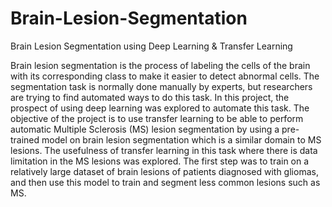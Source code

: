 # Brain-Lesion-Segmentation
Brain Lesion Segmentation using Deep Learning &amp; Transfer Learning

Brain lesion segmentation is the process of labeling the cells of the brain with its corresponding class to make it easier to detect abnormal cells. The segmentation task is normally done manually by experts, but researchers are trying to find automated ways to do this task. In this project, the prospect of using deep learning was explored to automate this task.
The objective of the project is to use transfer learning to be able to perform automatic Multiple Sclerosis (MS) lesion segmentation by using a pre-trained model on brain lesion segmentation which is a similar domain to MS lesions. The usefulness of transfer learning in this task where there is data limitation in the MS lesions was explored. The first step was to train on a relatively large dataset of brain lesions of patients diagnosed with gliomas, and then use this model to train and segment less common lesions such as MS.
